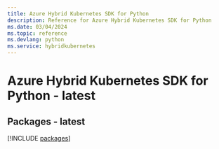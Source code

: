 ```yaml
---
title: Azure Hybrid Kubernetes SDK for Python
description: Reference for Azure Hybrid Kubernetes SDK for Python
ms.date: 03/04/2024
ms.topic: reference
ms.devlang: python
ms.service: hybridkubernetes
---
```

# Azure Hybrid Kubernetes SDK for Python - latest
## Packages - latest
[!INCLUDE [packages](hybrid-kubernetes-index.md)]